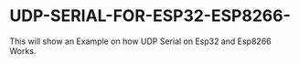 # UDP-SERIAL-FOR-ESP32-ESP8266-
This will show an Example on how UDP Serial on Esp32 and Esp8266 Works.
